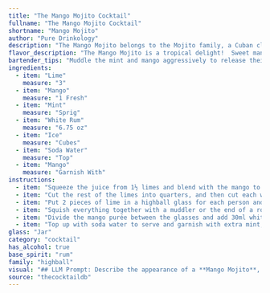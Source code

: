 ```yaml
---
title: "The Mango Mojito Cocktail"
fullname: "The Mango Mojito Cocktail"
shortname: "Mango Mojito"
author: "Pure Drinkology"
description: "The Mango Mojito belongs to the Mojito family, a Cuban classic. This tropical twist on the original adds mango sweetness and aroma, enhancing the refreshing lime and mint flavors.  "
flavor_description: "The Mango Mojito is a tropical delight!  Sweet mango and zesty lime dance on your palate, refreshed by the cool, minty bite.  White rum adds a subtle warmth, while the soda water's effervescence creates a light, airy finish.  It's a perfect balance of sweetness, tartness, and refreshing coolness, ideal for warm weather sipping. "
bartender_tips: "Muddle the mint and mango aggressively to release their flavors. Don't over-muddle, you want a smooth purée, not a paste. Use a quality white rum and fresh lime juice. Don't skimp on the ice, it dilutes the cocktail and keeps it cool. Adjust the sweetness to your liking with additional mango purée or simple syrup. Top with soda water for a refreshing fizz. "
ingredients:
  - item: "Lime"
    measure: "3"
  - item: "Mango"
    measure: "1 Fresh"
  - item: "Mint"
    measure: "Sprig"
  - item: "White Rum"
    measure: "6.75 oz"
  - item: "Ice"
    measure: "Cubes"
  - item: "Soda Water"
    measure: "Top"
  - item: "Mango"
    measure: "Garnish With"
instructions:
  - item: "Squeeze the juice from 1½ limes and blend with the mango to give a smooth purée."
  - item: "Cut the rest of the limes into quarters, and then cut each wedge in half again."
  - item: "Put 2 pieces of lime in a highball glass for each person and add 1 teaspoon of caster sugar and 5-6 mint leaves to each glass."
  - item: "Squish everything together with a muddler or the end of a rolling pin to release all the flavours from the lime and mint."
  - item: "Divide the mango purée between the glasses and add 30ml white rum and a handful of crushed ice to each one, stirring well to mix everything together."
  - item: "Top up with soda water to serve and garnish with extra mint, if you like."
glass: "Jar"
category: "cocktail"
has_alcohol: true
base_spirit: "rum"
family: "highball"
visual: "## LLM Prompt: Describe the appearance of a **Mango Mojito**, taking into consideration the following ingredients:* **Lime:**  A thin wedge or wheel of lime, ideally with a bit of green rind still attached, resting on the rim of the glass. * **Mango:**  Chunks of fresh, ripe mango, suspended within the drink, adding a vibrant orange-yellow hue. * **Mint:**  Fresh sprigs of mint, either muddled or floating, contributing a refreshing green element. * **White Rum:**  Adding a clear, slightly hazy quality to the drink.* **Ice:**  Crushed ice, creating a frosty, translucent backdrop for the other ingredients.* **Soda Water:**  Bubbling up through the drink, bringing a slightly cloudy, effervescent texture. **Focus on the following aspects:*** **Color:**  Describe the overall color of the cocktail, considering the interplay of mango, lime, and mint.* **Texture:**  Mention the presence of ice, fruit chunks, and the bubbly soda water, creating a visually appealing texture. * **Garnish:**  Detail the lime wedge and mint sprigs, adding finishing touches to the presentation. **Write your description in a way that evokes the refreshing, tropical ambiance of the Mango Mojito.** "
source: "thecocktaildb"
---
```



